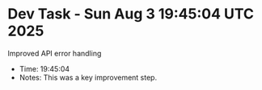 # Dev Task - Sun Aug  3 19:45:04 UTC 2025
Improved API error handling
- Time: 19:45:04
- Notes: This was a key improvement step.
